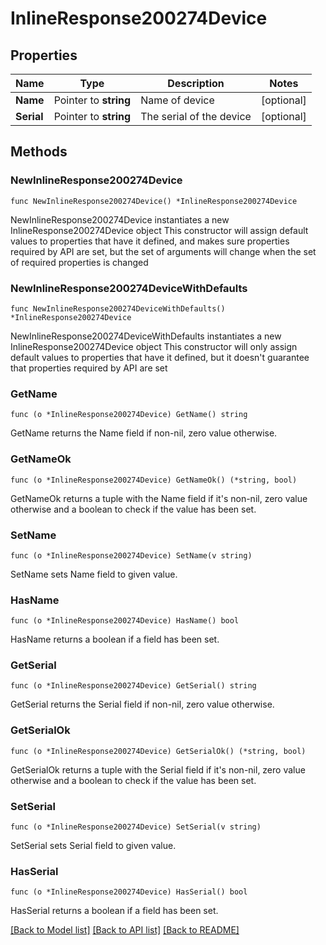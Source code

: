 # InlineResponse200274Device

## Properties

Name | Type | Description | Notes
------------ | ------------- | ------------- | -------------
**Name** | Pointer to **string** | Name of device | [optional] 
**Serial** | Pointer to **string** | The serial of the device | [optional] 

## Methods

### NewInlineResponse200274Device

`func NewInlineResponse200274Device() *InlineResponse200274Device`

NewInlineResponse200274Device instantiates a new InlineResponse200274Device object
This constructor will assign default values to properties that have it defined,
and makes sure properties required by API are set, but the set of arguments
will change when the set of required properties is changed

### NewInlineResponse200274DeviceWithDefaults

`func NewInlineResponse200274DeviceWithDefaults() *InlineResponse200274Device`

NewInlineResponse200274DeviceWithDefaults instantiates a new InlineResponse200274Device object
This constructor will only assign default values to properties that have it defined,
but it doesn't guarantee that properties required by API are set

### GetName

`func (o *InlineResponse200274Device) GetName() string`

GetName returns the Name field if non-nil, zero value otherwise.

### GetNameOk

`func (o *InlineResponse200274Device) GetNameOk() (*string, bool)`

GetNameOk returns a tuple with the Name field if it's non-nil, zero value otherwise
and a boolean to check if the value has been set.

### SetName

`func (o *InlineResponse200274Device) SetName(v string)`

SetName sets Name field to given value.

### HasName

`func (o *InlineResponse200274Device) HasName() bool`

HasName returns a boolean if a field has been set.

### GetSerial

`func (o *InlineResponse200274Device) GetSerial() string`

GetSerial returns the Serial field if non-nil, zero value otherwise.

### GetSerialOk

`func (o *InlineResponse200274Device) GetSerialOk() (*string, bool)`

GetSerialOk returns a tuple with the Serial field if it's non-nil, zero value otherwise
and a boolean to check if the value has been set.

### SetSerial

`func (o *InlineResponse200274Device) SetSerial(v string)`

SetSerial sets Serial field to given value.

### HasSerial

`func (o *InlineResponse200274Device) HasSerial() bool`

HasSerial returns a boolean if a field has been set.


[[Back to Model list]](../README.md#documentation-for-models) [[Back to API list]](../README.md#documentation-for-api-endpoints) [[Back to README]](../README.md)


